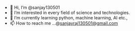 - 👋 Hi, I’m @sanjay130501
- 👀 I’m interested in every field of science and technologies.
- 🌱 I’m currently learning python, machine learning, AI etc.,
- 📫 How to reach me ...@sanjayraj130501@gmail.com

<!---
sanjay130501/sanjay130501 is a ✨ special ✨ repository because its `README.md` (this file) appears on your GitHub profile.
You can click the Preview link to take a look at your changes.
--->
